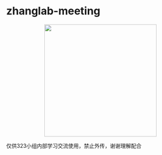 # zhanglab-meeting

<div align=center>
<img src="https://github.com/zhanglab323/zhanglab-meeting/assets/65983489/e64befb8-3c98-4889-9cb8-a463aac824cf" width="300">
</div>

仅供323小组内部学习交流使用，禁止外传，谢谢理解配合






